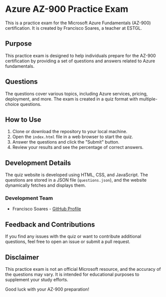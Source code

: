 # Azure AZ-900 Practice Exam

This is a practice exam for the Microsoft Azure Fundamentals (AZ-900) certification. It is created by Francisco Soares, a teacher at ESTGL.

## Purpose

This practice exam is designed to help individuals prepare for the AZ-900 certification by providing a set of questions and answers related to Azure fundamentals.

## Questions

The questions cover various topics, including Azure services, pricing, deployment, and more. The exam is created in a quiz format with multiple-choice questions.

## How to Use

1. Clone or download the repository to your local machine.
2. Open the `index.html` file in a web browser to start the quiz.
3. Answer the questions and click the "Submit" button.
4. Review your results and see the percentage of correct answers.

## Development Details

The quiz website is developed using HTML, CSS, and JavaScript. The questions are stored in a JSON file (`questions.json`), and the website dynamically fetches and displays them.

### Development Team

- Francisco Soares - [GitHub Profile](https://github.com/jofralso)

## Feedback and Contributions

If you find any issues with the quiz or want to contribute additional questions, feel free to open an issue or submit a pull request.

## Disclaimer

This practice exam is not an official Microsoft resource, and the accuracy of the questions may vary. It is intended for educational purposes to supplement your study efforts.

Good luck with your AZ-900 preparation!

